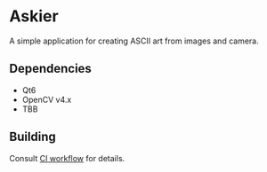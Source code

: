 Askier
======

A simple application for creating ASCII art from images and camera.

## Dependencies

- Qt6
- OpenCV v4.x
- TBB

## Building

Consult [CI workflow](.github/workflows/cmake-multi-platform.yml) for details.
